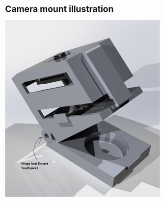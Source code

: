 # Camera mount illustration

![Camera mount illustration](https://github.com/ARoS-NCSU/Reliable-Wearable-Robotics/blob/master/RPI%20Data%20Aggregator%20%20-%20lowerlimb/pics/leg%20camera%20mount%20pi%20camera%20-%20annotated.jpg)
